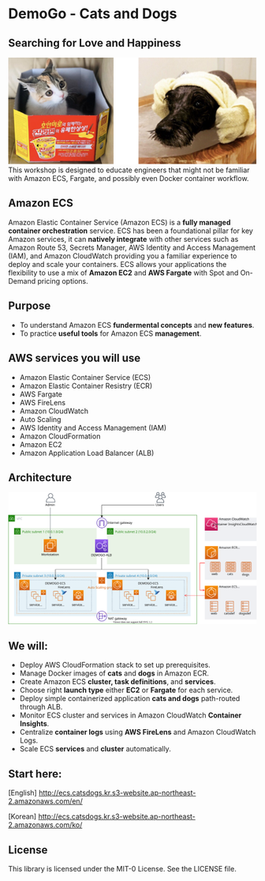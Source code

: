 # DemoGo - Cats and Dogs

## Searching for Love and Happiness
![catsdogs](static/images/intro/catsdogs.svg)
This workshop is designed to educate engineers that might not be familiar with Amazon ECS, Fargate, and possibly even Docker container workflow.

## Amazon ECS
Amazon Elastic Container Service (Amazon ECS) is a **fully managed container orchestration** service. ECS has been a foundational pillar for key Amazon services, it can **natively integrate** with other services such as Amazon Route 53, Secrets Manager, AWS Identity and Access Management (IAM), and Amazon CloudWatch providing you a familiar experience to deploy and scale your containers. ECS allows your applications the flexibility to use a mix of **Amazon EC2** and **AWS Fargate** with Spot and On-Demand pricing options. 

## Purpose
- To understand Amazon ECS **fundermental concepts** and **new features**. 
- To practice **useful tools** for Amazon ECS **management**. 

## AWS services you will use
* Amazon Elastic Container Service (ECS)
* Amazon Elastic Container Resistry (ECR)
* AWS Fargate
* AWS FireLens
* Amazon CloudWatch
* Auto Scaling
* AWS Identity and Access Management (IAM)
* Amazon CloudFormation
* Amazon EC2
* Amazon Application Load Balancer (ALB)

## Architecture
![Architecture](static/images/intro/architecture.svg)

## We will:
* Deploy AWS CloudFormation stack to set up prerequisites. 
* Manage Docker images of **cats** and **dogs** in Amazon ECR.
* Create Amazon ECS **cluster, task definitions**, and **services**. 
* Choose right **launch type** either **EC2** or **Fargate** for each service.
* Deploy simple containerized application **cats and dogs** path-routed through ALB.
* Monitor ECS cluster and services in Amazon CloudWatch **Container Insights**.
* Centralize **container logs** using **AWS FireLens** and Amazon CloudWatch Logs.
* Scale ECS **services** and **cluster** automatically.

## Start here:
[English]
http://ecs.catsdogs.kr.s3-website.ap-northeast-2.amazonaws.com/en/

[Korean]
http://ecs.catsdogs.kr.s3-website.ap-northeast-2.amazonaws.com/ko/

## License

This library is licensed under the MIT-0 License. See the LICENSE file.

